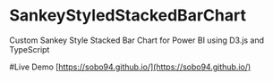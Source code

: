 # SankeyStyledStackedBarChart
Custom Sankey Style Stacked Bar Chart for Power BI using D3.js and TypeScript

#Live Demo 
[https://sobo94.github.io/](https://sobo94.github.io/)

